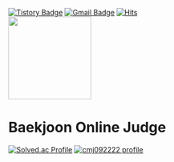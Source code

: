 [![Tistory Badge](https://img.shields.io/badge/Tech%20Blog-555263?style=flat&logoColor=white)](https://cmj092222.tistory.com/)
[![Gmail Badge](https://img.shields.io/badge/Gmail-D14836?style=flat&logo=Gmail&logoColor=white)](mailto:cmj092222@naver.com)
[![Hits](https://hits.seeyoufarm.com/api/count/incr/badge.svg?url=https%3A%2F%2Fgithub.com%2FmoungJae&count_bg=%23EB8B10&title_bg=%23684327&icon=&icon_color=%23E7E7E7&title=VISIT&edge_flat=false)](https://github.com/moungJae)
<br>
<img align='center' src="https://github-readme-stats.vercel.app/api?username=moungJae" height="165">
<br>
# Baekjoon Online Judge
[![Solved.ac Profile](http://mazassumnida.wtf/api/v2/generate_badge?boj=cmj092222)](https://solved.ac/cmj092222)
[![cmj092222 profile](http://mazandi.herokuapp.com/api?handle=cmj092222&theme=warm)](https://www.acmicpc.net/user/cmj092222)
